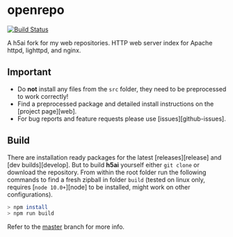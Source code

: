 # openrepo

[![Build Status](https://travis-ci.com/Prismary/openrepo.svg?branch=master)](https://travis-ci.com/Prismary/openrepo)

A h5ai fork for my web repositories.
HTTP web server index for Apache httpd, lighttpd, and nginx.

## Important

* Do **not** install any files from the `src` folder, they need to be
  preprocessed to work correctly!
* Find a preprocessed package and detailed install instructions on the
  [project page][web].
* For bug reports and feature requests please use [issues][github-issues].


## Build

There are installation ready packages for the latest [releases][release] and
[dev builds][develop]. But to build **h5ai** yourself either `git clone` or
download the repository. From within the root folder run the following
commands to find a fresh zipball in folder `build` (tested on linux only,
requires [`node 10.0+`][node] to be installed, might work on other
configurations).

~~~sh
> npm install
> npm run build
~~~

Refer to the [master](https://github.com/lrsjng/h5ai) branch for more info.
